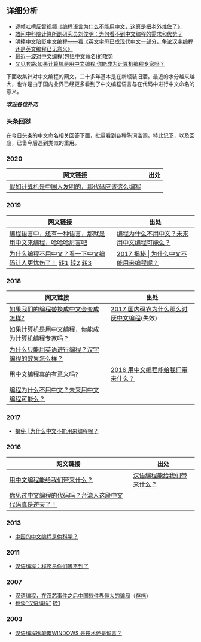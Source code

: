 ## 详细分析
- [逐帧吐槽反智视频《编程语言为什么不能用中文，这真是把老外难住了》](https://zhuanlan.zhihu.com/p/152183403)
- [敢问中科院计算所副研究员刘俊明：为何看不到中文编程的需求和优势？](https://zhuanlan.zhihu.com/p/154348694)
- [明捧中文暗贬中文编程——看《英文字母已成现代中文一部分，争论汉字编程还是英文编程已无意义》](https://zhuanlan.zhihu.com/p/156085135)
- [最近一波对中文编程(包括中文命名)的攻势](https://zhuanlan.zhihu.com/p/40099718)
- [又见套路:如果计算机是用中文编程,你能成为计算机编程专家吗？](https://zhuanlan.zhihu.com/p/40611223)

下面收集针对中文编程的网文，二十多年基本是在新瓶装旧酒。最近的水分越来越大，也许是由于国内业界已经更多看到了中文编程语言与在代码中进行中文命名的意义。

***欢迎各位补充***
### 头条回怼

在今日头条的中文命名相关回答下面，批量看到各种陈词滥调。特此[记下](头条回怼.md)，以及回应，已备今后遇到类似的重用。

### 2020
| 网文链接 | 出处 |
| ------------- | ------------- |
| [假如计算机是中国人发明的，那代码应该这么编写](https://www.toutiao.com/i6847225451388076559/) | 

### 2019
| 网文链接 | 出处 |
| ------------- | ------------- |
| [编程语言中，还有一种语言，那就是用中文来编程，哈哈哈厉害吧](https://www.toutiao.com/a6700748018074780174/) | [编程为什么不用中文？未来用中文编程可能么？](https://www.toutiao.com/a6680298820351296014/)
| [为什么编程不用中文？看一下中文编码让人更忧伤了！](https://cloud.tencent.com/developer/news/394265) [转1](https://www.weibo.com/ttarticle/p/show?id=2309404338920430157053) [转2](https://kuaibao.qq.com/s/MEDIANEWSLIST?chlid=16412565) [转3](http://mini.eastday.com/a/190212171155288.html) | [2017 揭秘 \| 为什么中文不能用来编程呢？ ](https://www.sohu.com/a/207727131_100015376) |

### 2018

| 网文链接 | 出处 |
| ------------- | ------------- |
| [如果我们的编程替换成中文会变成怎样?](https://yq.aliyun.com/roundtable/120115/?spm=a2c4e.11154000.rtdmain.85.197037b0FDYre9&order=score&type=&p=4) | [2017 国内码农为什么那么讨厌中文编程](https://www.sohu.com/a/207727131_100015376)(失效) |
| [如果计算机是用中文编程，你能成为计算机编程专家吗？](https://www.toutiao.com/a6582150569895395843/) |
| [为什么只能用英语进行编程？汉字编程的效果怎么样？](http://www.androidchina.net/9257.html)
| [用中文编程真的有意义吗?](https://blog.csdn.net/jiadabin/article/details/80866303) | [2016 用中文编程能给我们带来什么？](http://www.techug.com/post/what-if-we-programming-with-chinese.html) 
| [编程为什么不用中文？未来用中文编程可能么？](https://blog.csdn.net/zwjweb/article/details/80709065)

### 2017 
- [ 揭秘 | 为什么中文不能用来编程呢？ ](https://www.sohu.com/a/207727131_100015376)

### 2016
| 网文链接 | 出处 |
| ------------- | ------------- |
| [用中文编程能给我们带来什么？](http://www.techug.com/post/what-if-we-programming-with-chinese.html) | [汉语编程能给我们带来什么？](https://blog.csdn.net/exiaoyin/article/details/52894434)
| [ 你见过中文编程的代码吗？台湾人这段中文代码真是逆天了！ ](https://yq.aliyun.com/articles/66621)

### 2013
- [ 中国的中文编程是伪科学？ ](http://www.admin10000.com/document/1486.html)

### 2011
- [汉语编程：程序员你们等不到了](http://developer.51cto.com/art/201107/274090.htm)

### 2007
- [汉语编程，在汉芯事件之后中国软件界最大的骗局](http://bbs.tianya.cn/post-free-1031084-1.shtml)（[存档](https://web.archive.org/web/20140118220011/https://bbs.tianya.cn/post-free-1031084-1.shtml)）
- [也谈“汉语编程”](https://blog.csdn.net/fuxi_man/article/details/1879013) [转1](http://www.voidcn.com/article/p-dbtubhnm-bht.html)

### 2003
- [汉语编程欲颠覆WINDOWS 是技术还是谎言？](http://tech.sina.com.cn/it/e/2003-08-06/1656217845.shtml)